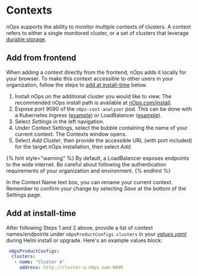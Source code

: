 # Contexts

nOps supports the ability to monitor multiple contexts of clusters. A context refers to either a single monitored cluster, or a set of clusters that leverage [durable storage](/install-and-configure/install/multi-cluster/long-term-storage-configuration/README.md).

## Add from frontend

When adding a context directly from the frontend, nOps adds it locally for your browser. To make this context accessible to other users in your organization, follow the steps to [add at install-time](context-switcher.md#add-at-install-time) below.

1. Install nOps on the additional cluster you would like to view. The recommended nOps install path is available at [nOps.com/install](https://www.nOps.com/install).
2. Expose port 9090 of the `nOps-cost-analyzer` pod. This can be done with a Kubernetes Ingress ([example](/install-and-configure/install/ingress-examples.md)) or LoadBalancer ([example](/assets/nOps-lb.yaml)).
3. Select _Settings_ in the left navigation.
4. Under Context Settings, select the bubble containing the name of your current context. The Contexts window opens.
5. Select _Add Cluster_, then provide the accessible URL (with port included) for the target nOps installation, then select _Add_.

{% hint style="warning" %}
By default, a LoadBalancer exposes endpoints to the wide internet. Be careful about following the authentication requirements of your organization and environment.
{% endhint %}

In the Context Name text box, you can rename your current context. Remember to confirm your change by selecting _Save_ at the bottom of the Settings page.

## Add at install-time

After following Steps 1 and 2 above, provide a list of context names/endpoints under `nOpsProductConfigs.clusters` in your [*values.yaml*](https://github.com/nOps/cost-analyzer-helm-chart/blob/master/cost-analyzer/values.yaml) during Helm install or upgrade. Here's an example values block:

```yaml
 nOpsProductConfigs:
  clusters:
   - name: "Cluster A"
     address: http://cluster-a.nOps.com:9090
```
